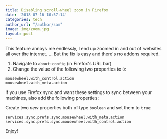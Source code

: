 ```yaml
---
title: Disabling scroll-wheel zoom in Firefox
date: '2018-07-16 10:57:14'
categories: tech
author_url: "/author/sam"
image: img/zoom.jpg
layout: post
---
```


This feature annoys me endlessly, I end up zoomed in and out of websites all over the internet.
... But the fix is easy and there's no addons required.

1. Navigate to `about:config` (in Firefox's URL bar)
2. Change the value of the following two properties to `0`:

```
mousewheel.with_control.action
mousewheel.with_meta.action
```

If you use Firefox sync and want these settings to sync between your machines, also add the following properties:

Create two *new* properties both of type `boolean` and set them to `true`:

```
services.sync.prefs.sync.mousewheel.with_meta.action
services.sync.prefs.sync.mousewheel.with_control.action
```

Enjoy!